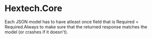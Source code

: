# Hextech.Core

Each JSON model has to have atleast once field that is Required = Required.Always to make sure that the returned response matches the model (or crashes if it doesn't).